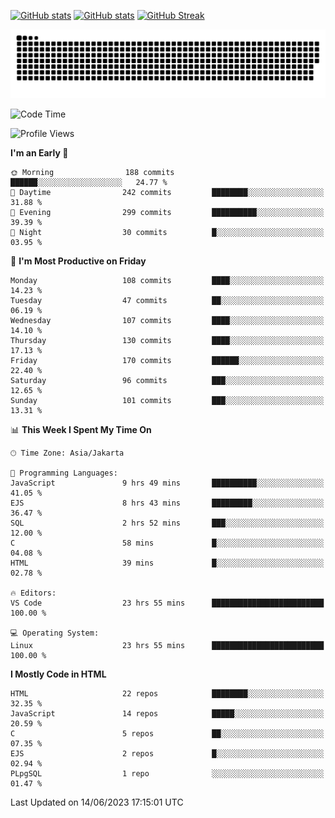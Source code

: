 [![GitHub stats](https://github-readme-stats.vercel.app/api?username=aurelioklv&card_width=500&show_icons=true&rank_icon=github&theme=solarized-dark#gh-dark-mode-only)](https://github.com/anuraghazra/github-readme-stats#gh-dark-mode-only)
[![GitHub stats](https://github-readme-stats.vercel.app/api?username=aurelioklv&card_width=500&show_icons=true&rank_icon=github&theme=buefy#gh-light-mode-only)](https://github.com/anuraghazra/github-readme-stats#gh-light-mode-only)
[![GitHub Streak](https://streak-stats.demolab.com/?user=aurelioklv&card_width=336&theme=solarized-dark)](https://git.io/streak-stats)

<picture>
  <source media="(prefers-color-scheme: dark)" srcset="https://raw.githubusercontent.com/aurelioklv/aurelioklv/snake-output/github-contribution-grid-snake-dark.svg">
  <source media="(prefers-color-scheme: light)" srcset="https://raw.githubusercontent.com/aurelioklv/aurelioklv/snake-output/github-contribution-grid-snake.svg">
  <img alt="github contribution grid snake animation" src="https://raw.githubusercontent.com/aurelioklv/aurelioklv/snake-output/github-contribution-grid-snake.svg">
</picture>

<!--START_SECTION:waka-->
![Code Time](http://img.shields.io/badge/Code%20Time-45%20hrs%2018%20mins-blue)

![Profile Views](http://img.shields.io/badge/Profile%20Views-138-blue)

**I'm an Early 🐤** 

```text
🌞 Morning                188 commits         ██████░░░░░░░░░░░░░░░░░░░   24.77 % 
🌆 Daytime                242 commits         ████████░░░░░░░░░░░░░░░░░   31.88 % 
🌃 Evening                299 commits         ██████████░░░░░░░░░░░░░░░   39.39 % 
🌙 Night                  30 commits          █░░░░░░░░░░░░░░░░░░░░░░░░   03.95 % 
```
📅 **I'm Most Productive on Friday** 

```text
Monday                   108 commits         ████░░░░░░░░░░░░░░░░░░░░░   14.23 % 
Tuesday                  47 commits          ██░░░░░░░░░░░░░░░░░░░░░░░   06.19 % 
Wednesday                107 commits         ████░░░░░░░░░░░░░░░░░░░░░   14.10 % 
Thursday                 130 commits         ████░░░░░░░░░░░░░░░░░░░░░   17.13 % 
Friday                   170 commits         ██████░░░░░░░░░░░░░░░░░░░   22.40 % 
Saturday                 96 commits          ███░░░░░░░░░░░░░░░░░░░░░░   12.65 % 
Sunday                   101 commits         ███░░░░░░░░░░░░░░░░░░░░░░   13.31 % 
```


📊 **This Week I Spent My Time On** 

```text
🕑︎ Time Zone: Asia/Jakarta

💬 Programming Languages: 
JavaScript               9 hrs 49 mins       ██████████░░░░░░░░░░░░░░░   41.05 % 
EJS                      8 hrs 43 mins       █████████░░░░░░░░░░░░░░░░   36.47 % 
SQL                      2 hrs 52 mins       ███░░░░░░░░░░░░░░░░░░░░░░   12.00 % 
C                        58 mins             █░░░░░░░░░░░░░░░░░░░░░░░░   04.08 % 
HTML                     39 mins             █░░░░░░░░░░░░░░░░░░░░░░░░   02.78 % 

🔥 Editors: 
VS Code                  23 hrs 55 mins      █████████████████████████   100.00 % 

💻 Operating System: 
Linux                    23 hrs 55 mins      █████████████████████████   100.00 % 
```

**I Mostly Code in HTML** 

```text
HTML                     22 repos            ████████░░░░░░░░░░░░░░░░░   32.35 % 
JavaScript               14 repos            █████░░░░░░░░░░░░░░░░░░░░   20.59 % 
C                        5 repos             ██░░░░░░░░░░░░░░░░░░░░░░░   07.35 % 
EJS                      2 repos             █░░░░░░░░░░░░░░░░░░░░░░░░   02.94 % 
PLpgSQL                  1 repo              ░░░░░░░░░░░░░░░░░░░░░░░░░   01.47 % 
```




 Last Updated on 14/06/2023 17:15:01 UTC
<!--END_SECTION:waka-->
